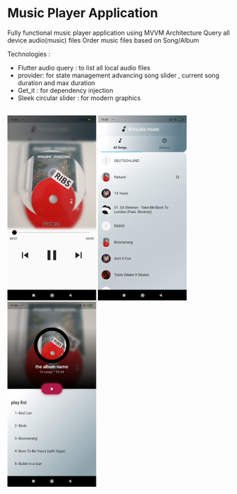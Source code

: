 <h1> Music Player Application</h1> 
  <p> 
 Fully functional music player application using MVVM Architecture
Query all device audio(music) files 
Order music files based on Song/Album<br>
 
  Technologies :
    <ul>
<li> Flutter audio query : to list all local audio files </li>
<li> provider: for state management advancing song slider , current song duration and max duration </li>
<li> Get_it : for dependency injection</li>
<li> Sleek circular slider : for modern graphics</li>
      </ul></br>
   <img src="ScreenShots/music/player.jpg" width="200">  
   <img src="ScreenShots/music/activeSongList.jpg" width="200">
   <img src="ScreenShots/music/albumPlayList.jpg" width="200">
  </p>
